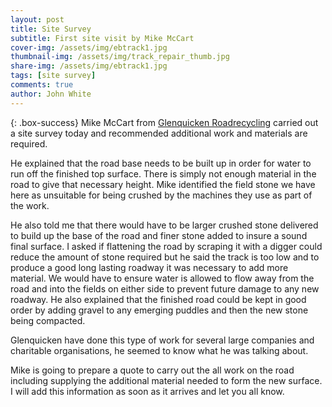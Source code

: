 ```yaml
---
layout: post
title: Site Survey
subtitle: First site visit by Mike McCart
cover-img: /assets/img/ebtrack1.jpg
thumbnail-img: /assets/img/track_repair_thumb.jpg
share-img: /assets/img/ebtrack1.jpg
tags: [site survey]
comments: true
author: John White
---
```


{: .box-success}
Mike McCart from [Glenquicken Roadrecycling](https://glenquickenroadrecycling.co.uk/) carried out a site survey today and recommended additional work and materials are required. 

He explained that the road base needs to be built up in order for water to run off the finished top surface. There is simply not enough material in the road to give that necessary height. Mike identified the field stone we have here as unsuitable for being crushed by the machines they use as part of the work.

He also told me that there would have to be larger crushed stone delivered to build up the base of the road and finer stone added to insure a sound final surface. I asked if flattening the road by scraping it with a digger could reduce the amount of stone required but he said the track is too low and to produce a good long lasting roadway it was necessary to add more material. We would have to ensure water is allowed to flow away from the road and into the fields on either side to prevent future damage to any new roadway. He also explained that the finished road could be kept in good order by adding gravel to any emerging puddles and then the new stone being compacted.

Glenquicken have done this type of work for several large companies and charitable organisations, he seemed to know what he was talking about.

Mike is going to prepare a quote to carry out the all work on the road including supplying the additional material needed to form the new surface. I will add this information as soon as it arrives and let you all know.

